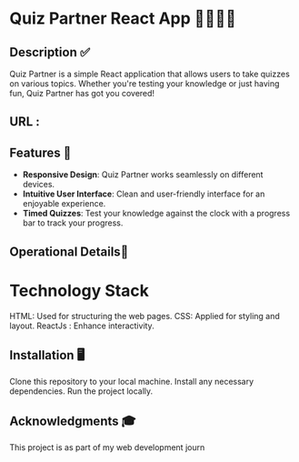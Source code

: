 # Quiz Partner React App 🚀🚀🚀🚀

## Description ✅
Quiz Partner is a simple React application that allows users to take quizzes on various topics. Whether you're testing your knowledge or just having fun, Quiz Partner has got you covered!

## URL : 


## Features 📃

- **Responsive Design**: Quiz Partner works seamlessly on different devices.
- **Intuitive User Interface**: Clean and user-friendly interface for an enjoyable experience.
- **Timed Quizzes**: Test your knowledge against the clock with a progress bar to track your progress.

## Operational Details📱
# Technology Stack
HTML: Used for structuring the web pages.
CSS: Applied for styling and layout.
ReactJs : Enhance interactivity.

## Installation 🖥️
Clone this repository to your local machine.
Install any necessary dependencies.
Run the project locally.

## Acknowledgments 🎓
This project is as part of my web development journ
